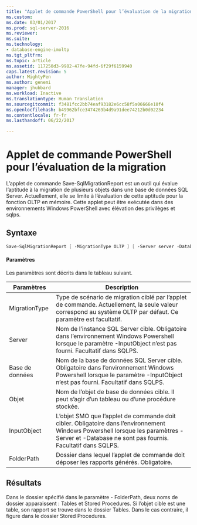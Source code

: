 ```yaml
---
title: "Applet de commande PowerShell pour l’évaluation de la migration | Microsoft Docs"
ms.custom: 
ms.date: 03/01/2017
ms.prod: sql-server-2016
ms.reviewer: 
ms.suite: 
ms.technology:
- database-engine-imoltp
ms.tgt_pltfrm: 
ms.topic: article
ms.assetid: 117250d3-9982-47fe-94fd-6f29f6159940
caps.latest.revision: 5
author: MightyPen
ms.author: genemi
manager: jhubbard
ms.workload: Inactive
ms.translationtype: Human Translation
ms.sourcegitcommit: f3481fcc2bb74eaf93182e6cc58f5a06666e10f4
ms.openlocfilehash: b49962bfce3474269b4d9a91dee74212b0d02234
ms.contentlocale: fr-fr
ms.lasthandoff: 06/22/2017

---
```

# <a name="powershell-cmdlet-for-migration-evaluation"></a>Applet de commande PowerShell pour l’évaluation de la migration
  L’applet de commande Save-SqlMigrationReport est un outil qui évalue l’aptitude à la migration de plusieurs objets dans une base de données SQL Server. Actuellement, elle se limite à l’évaluation de cette aptitude pour la fonction OLTP en mémoire. Cette applet peut être exécutée dans des environnements Windows PowerShell avec élévation des privilèges et sqlps.  
  
## <a name="syntax"></a>Syntaxe  
  
```powershell  
Save-SqlMigrationReport [ -MigrationType OLTP ] [ -Server server -Database database [ -Object object_name ] ]  |  [ -InputObject smo_object ] -FolderPath path  
```  
  
#### <a name="parameters"></a>Paramètres  
 Les paramètres sont décrits dans le tableau suivant.  
  
|Paramètres|Description|  
|----------------|-----------------|  
|MigrationType|Type de scénario de migration ciblé par l’applet de commande. Actuellement, la seule valeur correspond au système OLTP par défaut. Ce paramètre est facultatif.|  
|Server|Nom de l’instance SQL Server cible. Obligatoire dans l’environnement Windows Powershell lorsque le paramètre -InputObject n’est pas fourni. Facultatif dans SQLPS.|  
|Base de données|Nom de la base de données SQL Server cible. Obligatoire dans l’environnement Windows Powershell lorsque le paramètre -InputObject n’est pas fourni. Facultatif dans SQLPS.|  
|Objet|Nom de l’objet de base de données cible. Il peut s’agir d’un tableau ou d’une procédure stockée.|  
|InputObject|L’objet SMO que l’applet de commande doit cibler. Obligatoire dans l’environnement Windows Powershell lorsque les paramètres -Server et -Database ne sont pas fournis. Facultatif dans SQLPS.|  
|FolderPath|Dossier dans lequel l’applet de commande doit déposer les rapports générés. Obligatoire.|  
  
## <a name="results"></a>Résultats  
 Dans le dossier spécifié dans le paramètre - FolderPath, deux noms de dossier apparaissent : Tables et Stored Procedures. Si l’objet cible est une table, son rapport se trouve dans le dossier Tables. Dans le cas contraire, il figure dans le dossier Stored Procedures.  
  
  

